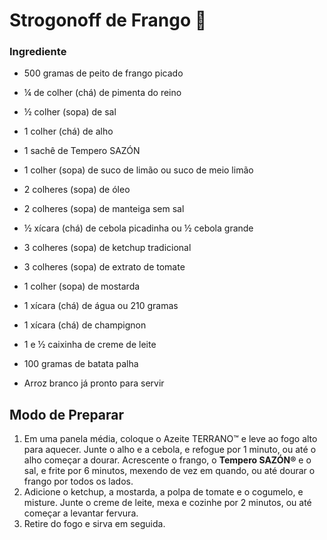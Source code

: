 # Strogonoff de Frango :chicken:



### Ingrediente

- 500 gramas de peito de frango picado 

- ¼ de colher (chá) de pimenta do reino 
- ½ colher (sopa) de sal 
- 1 colher (chá) de alho 
- 1 sachê de Tempero SAZÓN 
- 1 colher (sopa) de suco de limão ou suco de meio limão 
- 2 colheres (sopa) de óleo
- 2 colheres (sopa) de manteiga sem sal
- ½ xícara (chá) de cebola picadinha ou ½ cebola grande 
- 3 colheres (sopa) de ketchup tradicional 
- 3 colheres (sopa) de extrato de tomate
- 1 colher (sopa) de mostarda 
- 1 xícara (chá) de água ou 210 gramas 
- 1 xícara (chá) de champignon
- 1 e ½ caixinha de creme de leite 
- 100 gramas de batata palha 
- Arroz branco já pronto para servir



## Modo de Preparar



1. Em uma panela média, coloque o Azeite TERRANO™ e leve ao fogo alto para aquecer. Junte o alho e a cebola, e refogue por 1 minuto, ou até o alho começar a dourar. Acrescente o frango, o **Tempero SAZÓN®** e o sal, e frite por 6 minutos, mexendo de vez em quando, ou até dourar o frango por todos os lados.
2. Adicione o ketchup, a mostarda, a polpa de tomate e o cogumelo, e misture. Junte o creme de leite, mexa e cozinhe por 2 minutos, ou até começar a levantar fervura.
3. Retire do fogo e sirva em seguida.







